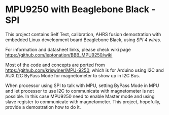 # MPU9250 with Beaglebone Black - SPI

This project contains Self Test, calibration, AHRS fusion demostration with embedded Linux development board Beaglebone Black, using _SPI 4 wires_.

For information and datasheet links, please check wiki page https://github.com/leptonation/BBB_MPU9250/wiki

Most of the code and concepts are ported from https://github.com/kriswiner/MPU-9250, which is for Arduino using I2C and AUX I2C ByPass Mode for magnetometer to show up in I2C Bus.

When processor using SPI to talk with MPU, setting ByPass Mode in MPU and let processor to use I2C to communicate with magnetometer is not possible. In this case MPU9250 need to enable Master mode and using slave register to communicate with magnetometer. This project, hopefully, provide a demostration how to do it.
